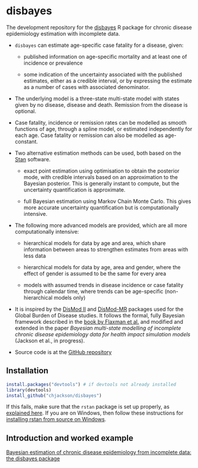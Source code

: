 disbayes
======

The development repository for the [disbayes](http://cran.r-project.org/package=disbayes) R package for chronic disease epidemiology estimation with incomplete data. 

* `disbayes` can estimate age-specific case fatality for a disease, given:

  - published information on age-specific mortality and at least one of incidence or prevalence

  - some indication of the uncertainty associated with the published estimates, either as a credible interval, or by expressing the estimate as a number of cases with associated denominator. 
  
* The underlying model is a three-state multi-state model with states given by no disease, disease and death.  Remission from the disease is optional.

* Case fatality, incidence or remission rates can be modelled as smooth functions of age, through a spline model, or estimated independently for each age.  Case fatality or remission can also be modelled as age-constant.

* Two alternative estimation methods can be used, both based on the [Stan](http://mc-stan.org) software.

	- exact point estimation using optimisation to obtain the posterior mode, with credible intervals based on an approximation to the Bayesian posterior.  This is generally instant to compute, but the uncertainty quantification is approximate. 

	- full Bayesian estimation using Markov Chain Monte Carlo.  This gives more accurate uncertainty quantification but is computationally intensive. 

* The following more advanced models are provided, which are all more computationally intensive:

  - hierarchical models for data by age and area, which share information between areas to strengthen estimates from areas with less data
  
  - hierarchical models for data by age, area and gender, where the effect of gender is assumed to be the same for every area
  
  - models with assumed trends in disease incidence or case fatality through calendar time, where trends can be age-specific (non-hierarchical models only)

* It is inspired by the [DisMod II](https://www.epigear.com/index_files/dismod_ii.html) and [DisMod-MR](https://github.com/ihmeuw/dismod_mr) packages used for the Global Burden of Disease studies.   It follows the formal, fully Bayesian framework described in the [book by Flaxman et al.](https://uwapress.uw.edu/book/9780295991849/an-integrative-metaregression-framework-for-descriptive-epidemiology/) and modified and extended in the paper _Bayesian multi-state modelling of incomplete chronic disease epidemiology data for health impact simulation models_ (Jackson et al., in progress). 

* Source code is at the [GitHub repository](https://github.com/chjackson/disbayes)

## Installation

```r
install.packages("devtools") # if devtools not already installed
library(devtools)
install_github("chjackson/disbayes")
 ```

If this fails, make sure that the `rstan` package is set up properly, as [explained here](https://github.com/stan-dev/rstan/wiki/RStan-Getting-Started).  If you are on Windows, then follow these instructions for [installing rstan from source on Windows](https://github.com/stan-dev/rstan/wiki/Configuring-C---Toolchain-for-Windows).


## Introduction and worked example

[Bayesian estimation of chronic disease epidemiology from incomplete data: the disbayes package](https://chjackson.github.io/disbayes/articles/disbayes.html)
